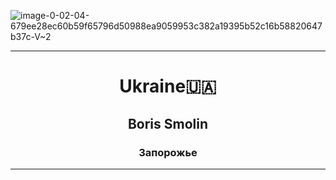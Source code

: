 ![image-0-02-04-679ee28ec60b59f65796d50988ea9059953c382a19395b52c16b58820647b37c-V~2](https://user-images.githubusercontent.com/105316196/177011182-9e4fc169-f842-48ae-aa77-761e183574d9.jpg)
<!DOCTYPE html>
<html>
  <head>
    <meta charset="UTF-8">
    
  </head>
  <body>
 <hr/>
  </body>
  <body>
    <center><h1>Ukraine🇺🇦<center/></h1>
    <h2>Boris Smolin</h2>
      <h3>Запорожье</h3>
      <hr size="10"noshade/> 
   </body>
  <body>
    
  
  
    
      
      
      
      
    
    
    

   






















 
 










